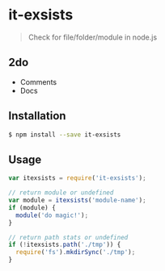 # it-exsists

> Check for file/folder/module in node.js

## 2do

* Comments
* Docs

## Installation

```bash
$ npm install --save it-exsists
```

## Usage

```javascript
var itexsists = require('it-exsists');

// return module or undefined
var module = itexsists('module-name');
if (module) {
  module('do magic!');
}

// return path stats or undefined
if (!itexsists.path('./tmp')) {
  require('fs').mkdirSync('./tmp');
}
```
